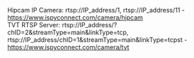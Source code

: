 Hipcam IP Camera: rtsp://IP_address/1, rtsp://IP_address/11 - https://www.ispyconnect.com/camera/hipcam  
TVT RTSP Server: rtsp://IP_address/?chID=2&streamType=main&linkType=tcp, rtsp://IP_address/chID=1&streamType=main&linkType=tcpst - https://www.ispyconnect.com/camera/tvt  
